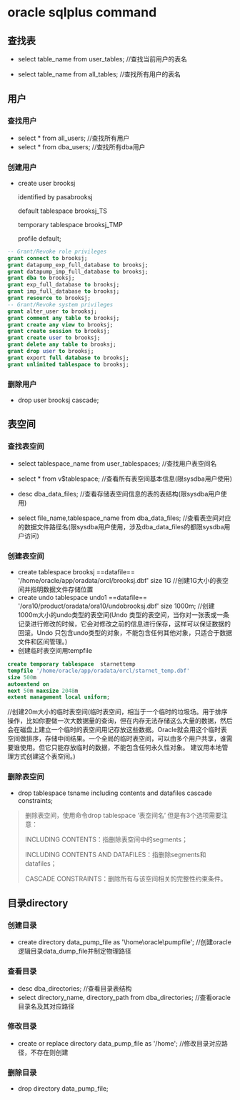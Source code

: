 # oracle sqlplus command

## 查找表

* select table_name from user_tables;   //查找当前用户的表名

* select table_name from all_tables;  //查找所有用户的表名



## 用户

### 查找用户

* select * from all_users;  //查找所有用户
* select * from dba_users;  //查找所有dba用户

### 创建用户

* create user brooksj 

  identified by pasabrooksj 

  default tablespace brooksj_TS

  temporary tablespace brooksj_TMP

  profile default;

```sql
-- Grant/Revoke role privileges 
grant connect to brooksj;
grant datapump_exp_full_database to brooksj;
grant datapump_imp_full_database to brooksj;
grant dba to brooksj;
grant exp_full_database to brooksj;
grant imp_full_database to brooksj;
grant resource to brooksj;
-- Grant/Revoke system privileges 
grant alter_user to brooksj;
grant comment any table to brooksj;
grant create any view to brooksj;
grant create session to brooksj;
grant create user to brooksj;
grant delete any table to brooksj;
grant drop user to brooksj;
grant export full database to brooksj;
grant unlimited tablespace to brooksj;
```

### 删除用户

* drop user brooksj cascade;



## 表空间

### 查找表空间

* select tablespace_name from user_tablespaces;  //查找用户表空间名

* select * from v$tablespace;  //查看所有表空间基本信息(限sysdba用户使用)

* desc dba_data_files;   //查看存储表空间信息的表的表结构(限sysdba用户使用)

* select file_name,tablespace_name from dba_data_files;    //查看表空间对应的数据文件路径名(限sysdba用户使用，涉及dba_data_files的都限sysdba用户访问)

### 创建表空间

* create tablespace brooksj ==datafile== '/home/oracle/app/oradata/orcl/brooksj.dbf' size 1G     //创建1G大小的表空间并指明数据文件存储位置
* create undo tablespace  undo1 ==datafile== '/ora10/product/oradata/ora10/undobrooksj.dbf' size 1000m;    //创建1000m大小的undo类型的表空间(Undo 类型的表空间，当你对一张表或一条记录进行修改的时候，它会对修改之前的信息进行保存，这样可以保证数据的回滚。Undo 只包含undo类型的对象，不能包含任何其他对象，只适合于数据文件和区间管理。)
* 创建临时表空间用tempfile
```sql
create temporary tablespace  starnettemp 
tempfile '/home/oracle/app/oradata/orcl/starnet_temp.dbf' 
size 500m  
autoextend on
next 50m maxsize 2048m
extent management local uniform; 
```
//创建20m大小的临时表空间(临时表空间，相当于一个临时的垃圾场。用于排序操作，比如你要做一次大数据量的查询，但在内存无法存储这么大量的数据，然后会在磁盘上建立一个临时的表空间用记存放这些数据。Oracle就会用这个临时表空间做排序，存储中间结果。一个全局的临时表空间，可以由多个用户共享，谁需要谁使用。但它只能存放临时的数据，不能包含任何永久性对象。 建议用本地管理方式创建这个表空间。)

### 删除表空间

* drop tablespace tsname including contents and datafiles cascade constraints;

> 删除表空间，使用命令drop tablespace ‘表空间名’  但是有3个选项需要注意： 
>
> INCLUDING CONTENTS：指删除表空间中的segments； 
>
> INCLUDING CONTENTS AND DATAFILES：指删除segments和datafiles； 
>
> CASCADE CONSTRAINTS：删除所有与该空间相关的完整性约束条件。 



## 目录directory

### 创建目录

* create directory data_pump_file as '\home\oracle\pumpfile';    //创建oracle逻辑目录data_dump_file并制定物理路径

### 查看目录

* desc dba_directories;   //查看目录表结构
* select directory_name, directory_path from dba_directories;   //查看oracle目录名及其对应路径

### 修改目录

* create or replace directory data_pump_file as '/home';   //修改目录对应路径，不存在则创建

### 删除目录

* drop directory data_pump_file;







